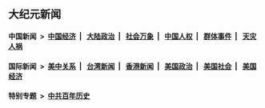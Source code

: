 ## 大纪元新闻

#### 中国新闻 &nbsp;>&nbsp; [中国经济](indexes/ncid283/README.md?01031245) &nbsp;| &nbsp; [大陆政治](indexes/ncid277/README.md?01031245) &nbsp;| &nbsp; [社会万象](indexes/ncid282/README.md?01031245) &nbsp;| &nbsp; [中国人权](indexes/ncid278/README.md?01031245) &nbsp;| &nbsp; [群体事件](indexes/ncid279/README.md?01031245) &nbsp;| &nbsp; [天灾人祸](indexes/ncid280/README.md?01031245)

#### 国际新闻 &nbsp;>&nbsp; [美中关系](indexes/nf1412576/README.md?01031245) &nbsp;| &nbsp; [台湾新闻](indexes/ncid1349361/README.md?01031245) &nbsp;| &nbsp; [香港新闻](indexes/ncid1349362/README.md?01031245) &nbsp;| &nbsp; [美国政治](indexes/ncid1078159/README.md?01031245) &nbsp;| &nbsp; [美国社会](indexes/ncid1078160/README.md?01031245) &nbsp;| &nbsp; [美国经济](indexes/ncid1078158/README.md?01031245)

#### 特别专题 &nbsp;>&nbsp; [中共百年历史](https://github.com/epoch-news/epoch-special/blob/master/README.md?01031245)  
